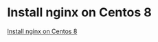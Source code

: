 # Install nginx on Centos 8
[Install nginx on Centos 8](https://aiwithcloud.com/2022/09/15/install_nginx_on_centos_8/)